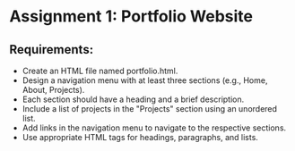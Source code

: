 # Assignment 1: Portfolio Website
## Requirements:

- Create an HTML file named portfolio.html.
- Design a navigation menu with at least three sections (e.g., Home, About, Projects).
- Each section should have a heading and a brief description.
- Include a list of projects in the "Projects" section using an unordered list.
- Add links in the navigation menu to navigate to the respective sections.
- Use appropriate HTML tags for headings, paragraphs, and lists.